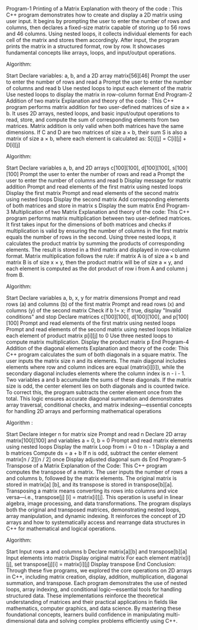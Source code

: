 Program-1 Printing of a Matrix
Explanation with theory of the code : This C++ program demonstrates how to create and display a 2D matrix using user input. It begins by prompting the user to enter the number of rows and columns, then declares a fixed-size matrix capable of storing up to 56 rows and 46 columns. Using nested loops, it collects individual elements for each cell of the matrix and stores them accordingly. After input, the program prints the matrix in a structured format, row by row. It showcases fundamental concepts like arrays, loops, and input/output operations.

Algorithm:

Start
Declare variables: a, b, and a 2D array matrix[56][46]
Prompt the user to enter the number of rows and read a
Prompt the user to enter the number of columns and read b
Use nested loops to input each element of the matrix
Use nested loops to display the matrix in row-column format
End
Program-2 Addition of two matrix
Explanation and theory of the code : This C++ program performs matrix addition for two user-defined matrices of size a × b. It uses 2D arrays, nested loops, and basic input/output operations to read, store, and compute the sum of corresponding elements from two matrices. Matrix addition is only valid when both matrices have the same dimensions. If C and D are two matrices of size a × b, their sum S is also a matrix of size a × b, where each element is calculated as: S[i][j] = C[i][j] + D[i][j]

Algorithm:

Start
Declare variables a, b, and 2D arrays c[100][100], d[100][100], s[100][100]
Prompt the user to enter the number of rows and read a
Prompt the user to enter the number of columns and read b
Display message for matrix addition
Prompt and read elements of the first matrix using nested loops
Display the first matrix
Prompt and read elements of the second matrix using nested loops
Display the second matrix
Add corresponding elements of both matrices and store in matrix s
Display the sum matrix
End
Program-3 Multiplication of two Matrix
Explanation and theory of the code: This C++ program performs matrix multiplication between two user-defined matrices. It first takes input for the dimensions of both matrices and checks if multiplication is valid by ensuring the number of columns in the first matrix equals the number of rows in the second. Using three nested loops, it calculates the product matrix by summing the products of corresponding elements. The result is stored in a third matrix and displayed in row-column format. Matrix multiplication follows the rule: if matrix A is of size a × b and matrix B is of size x × y, then the product matrix will be of size a × y, and each element is computed as the dot product of row i from A and column j from B.

Algorithm:

Start
Declare variables a, b, x, y for matrix dimensions
Prompt and read rows (a) and columns (b) of the first matrix
Prompt and read rows (x) and columns (y) of the second matrix
Check if b != x; if true, display "Invalid conditions" and stop
Declare matrices c[100][100], d[100][100], and p[100][100]
Prompt and read elements of the first matrix using nested loops
Prompt and read elements of the second matrix using nested loops
Initialize each element of product matrix p[i][j] to 0
Use three nested loops to compute matrix multiplication.
Display the product matrix p
End
Program-4 Addition of the diagonal elements
Explanation and theory of the code: This C++ program calculates the sum of both diagonals in a square matrix. The user inputs the matrix size n and its elements. The main diagonal includes elements where row and column indices are equal (matrix[i][i]), while the secondary diagonal includes elements where the column index is n - i - 1. Two variables a and b accumulate the sums of these diagonals. If the matrix size is odd, the center element lies on both diagonals and is counted twice. To correct this, the program subtracts the center element once from the total. This logic ensures accurate diagonal summation and demonstrates array traversal, conditional checks, and matrix indexing—essential concepts for handling 2D arrays and performing mathematical operations

Algorithm :

Start
Declare integer n for matrix size
Prompt and read n
Declare 2D array matrix[100][100] and variables a = 0, b = 0
Prompt and read matrix elements using nested loops
Display the matrix
Loop from i = 0 to n - 1
Display a and b matrices
Compute ds = a + b
If n is odd, subtract the center element matrix[n / 2][n / 2] once
Display adjusted diagonal sum ds
End
Program-5 Transpose of a Matrix
Explanation of the Code: This C++ program computes the transpose of a matrix. The user inputs the number of rows a and columns b, followed by the matrix elements. The original matrix is stored in matrix[a] [b], and its transpose is stored in transpose[b][a]. Transposing a matrix means converting its rows into columns and vice versa—i.e., transpose[j] [i] = matrix[i][j]. This operation is useful in linear algebra, image processing, and data transformations. The program displays both the original and transposed matrices, demonstrating nested loops, array manipulation, and dynamic indexing. It reinforces the concept of 2D arrays and how to systematically access and rearrange data structures in C++ for mathematical and logical operations.

Algorithm:

Start
Input rows a and columns b
Declare matrix[a][b] and transpose[b][a]
Input elements into matrix
Display original matrix
For each element matrix[i][j], set transpose[j][i] = matrix[i][j]
Display transpose
End
Conclusion:
Through these five programs, we explored the core operations on 2D arrays in C++, including matrix creation, display, addition, multiplication, diagonal summation, and transpose. Each program demonstrates the use of nested loops, array indexing, and conditional logic—essential tools for handling structured data. These implementations reinforce the theoretical understanding of matrices and their practical applications in fields like mathematics, computer graphics, and data science. By mastering these foundational concepts, learners build confidence in manipulating multi-dimensional data and solving complex problems efficiently using C++.
